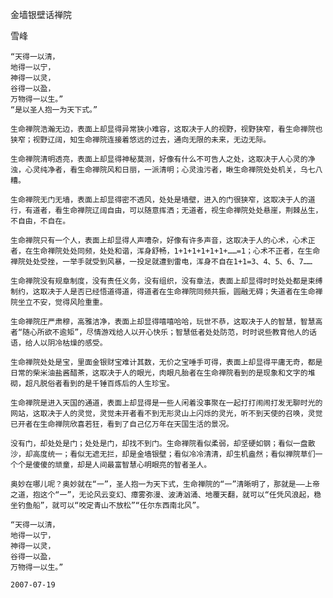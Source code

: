 金墙银壁话禅院

雪峰


    “天得一以清，
    地得一以宁，
    神得一以灵，
    谷得一以盈，
    万物得一以生。”
    “是以圣人抱一为天下式。”

    生命禅院浩瀚无边，表面上却显得异常狭小难容，这取决于人的视野，视野狭窄，看生命禅院也狭窄；视野辽阔，知生命禅院连接着悠远的过去，通向无限的未来，无边无际。

    生命禅院清明透亮，表面上却显得神秘莫测，好像有什么不可告人之处，这取决于人心灵的净浊，心灵纯净者，看生命禅院风和日丽，一派清明；心灵浊污者，瞅生命禅院处处机关，乌七八糟。

    生命禅院无门无墙，表面上却显得密不透风，处处是墙壁，进入的门很狭窄，这取决于人的道行，有道者，看生命禅院辽阔自由，可以随意挥洒；无道者，视生命禅院处处悬崖，荆棘丛生，不自由，不自在。

    生命禅院只有一个人，表面上却显得人声嘈杂，好像有许多声音，这取决于人的心术，心术正者，在生命禅院处处同频，处处和谐，浑身舒畅，1+1+1+1+1+1+……=1；心术不正者，在生命禅院处处受挫，一举手就受到风暴，一投足就遭到雷电，浑身不自在1+1=3、4、5、6、7……

    生命禅院没有规章制度，没有责任义务，没有组织，没有章法，表面上却显得时时处处都是束缚制约，这取决于人是否已经悟道得道，得道者在生命禅院同频共振，圆融无碍；失道者在生命禅院坐立不安，觉得风险重重。

    生命禅院庄严肃穆，高雅洁净，表面上却显得嘻嘻哈哈，玩世不恭，这取决于人的智慧，智慧高者“随心所欲不逾矩”，尽情游戏给人以开心快乐；智慧低者处处防范，时时说些教育他人的话语，给人以阴冷枯燥的感受。

    生命禅院处处是宝，里面金银财宝难计其数，无价之宝唾手可得，表面上却显得平庸无奇，都是日常的柴米油盐酱醋茶，这取决于人的眼光，肉眼凡胎者在生命禅院看到的是现象和文字的堆砌，超凡脱俗者看到的是千锤百炼后的人生珍宝。

    生命禅院是进入天国的通道，表面上却显得是一些人闲着没事聚在一起打打闹闹打发无聊时光的网站，这取决于人的灵觉，灵觉未开者看不到无形灵山上闪烁的灵光，听不到天使的召唤，灵觉已开者在生命禅院欣喜若狂，看到了自己亿万年在天国生活的景况。

    没有门，却处处是门；处处是门，却找不到门。生命禅院看似柔弱，却坚硬如钢；看似一盘散沙，却高度统一；看似无遮无拦，却是金墙银壁；看似冷冷清清，却生机盎然；看似禅院草们一个个是傻傻的顽童，却是人间最富智慧心明眼亮的智者圣人。

    奥妙在哪儿呢？奥妙就在“一”，圣人抱一为天下式，生命禅院的“一”清晰明了，那就是——上帝之道，抱这个“一”，无论风云变幻、瘴雾弥漫、波涛汹涌、地覆天翻，就可以“任凭风浪起，稳坐钓鱼船”，就可以“咬定青山不放松”“任尔东西南北风”。

    “天得一以清，
    地得一以宁，
    神得一以灵，
    谷得一以盈，
    万物得一以生。”

    2007-07-19



